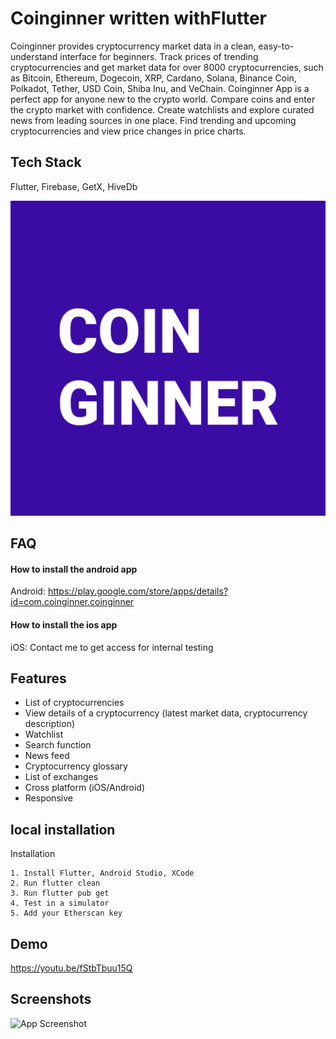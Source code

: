 
#  Coinginner written withFlutter
Coinginner provides cryptocurrency market data in a clean, easy-to-understand interface for beginners. 
Track prices of trending cryptocurrencies and get market data for over 8000 cryptocurrencies, such as Bitcoin, Ethereum, Dogecoin, XRP, Cardano, Solana, Binance Coin, Polkadot, Tether, USD Coin, Shiba Inu, and VeChain. Coinginner App is a perfect app for anyone new to the crypto world. Compare coins and enter the crypto market with confidence. Create watchlists and explore curated news from leading sources in one place. Find trending and upcoming cryptocurrencies and view price changes in price charts. 

## Tech Stack

Flutter, Firebase, GetX, HiveDb


  
![Logo](https://github.com/congnguyendinh0/coinginner/blob/main/assets/icon/icon.png?raw=true)

    
## FAQ

#### How to install the android app

Android: https://play.google.com/store/apps/details?id=com.coinginner.coinginner

#### How to install the ios app

iOS: Contact me to get access for internal testing

  
## Features

- List of cryptocurrencies
- View details of a cryptocurrency (latest market data, cryptocurrency description)
- Watchlist
- Search function 
- News feed
- Cryptocurrency glossary
- List of exchanges
- Cross platform (iOS/Android)
- Responsive 


  
## local installation

Installation

```
1. Install Flutter, Android Studio, XCode
2. Run flutter clean
3. Run flutter pub get
4. Test in a simulator
5. Add your Etherscan key 
```
    
## Demo

https://youtu.be/fStbTbuu15Q


## Screenshots

![App Screenshot](https://play-lh.googleusercontent.com/wJfVSrsVj1O7hk-mNMmMd2LvvoQtdSlUOPuJ7wQF7Y_svzf4umACi2r19kd1OuXNSg0=w3584-h1824-rw)


  